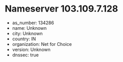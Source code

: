 # Nameserver 103.109.7.128

* as_number: 134286
* name: Unknown
* city: Unknown
* country: IN
* organization: Net for Choice
* version: Unknown
* dnssec: true

